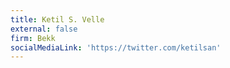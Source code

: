 ```yaml
---
title: Ketil S. Velle
external: false
firm: Bekk
socialMediaLink: 'https://twitter.com/ketilsan'
---
```


